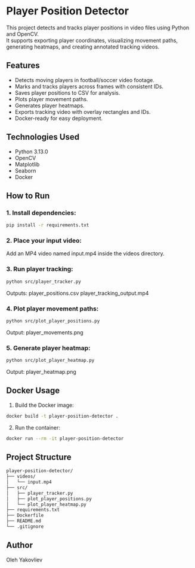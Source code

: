 # Player Position Detector

This project detects and tracks player positions in video files using Python and OpenCV.  
It supports exporting player coordinates, visualizing movement paths, generating heatmaps, and creating annotated tracking videos.

## Features

- Detects moving players in football/soccer video footage.
- Marks and tracks players across frames with consistent IDs.
- Saves player positions to CSV for analysis.
- Plots player movement paths.
- Generates player heatmaps.
- Exports tracking video with overlay rectangles and IDs.
- Docker-ready for easy deployment.

## Technologies Used

- Python 3.13.0
- OpenCV
- Matplotlib
- Seaborn
- Docker

## How to Run

### 1. Install dependencies:

```bash
pip install -r requirements.txt
```
### 2. Place your input video:
Add an MP4 video named input.mp4 inside the videos directory.

### 3. Run player tracking:

```bash
python src/player_tracker.py
```

Outputs:
player_positions.csv
player_tracking_output.mp4

### 4. Plot player movement paths:

```bash
python src/plot_player_positions.py
```

Output:
player_movements.png

### 5. Generate player heatmap:

```bash
python src/plot_player_heatmap.py
```

Output:
player_heatmap.png

## Docker Usage

1. Build the Docker image:

```bash
docker build -t player-position-detector .
```

2. Run the container:

```bash
docker run --rm -it player-position-detector
```

## Project Structure

```bash
player-position-detector/
├── videos/
│   └── input.mp4
├── src/
│   ├── player_tracker.py
│   ├── plot_player_positions.py
│   └── plot_player_heatmap.py
├── requirements.txt
├── Dockerfile
├── README.md
└── .gitignore
```

## Author

Oleh Yakovliev